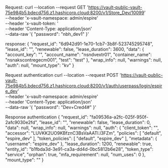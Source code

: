 Request: curl --location --request GET 'https://vault-public-vault-75e984b5.bdecd756.z1.hashicorp.cloud:8200/v1/Store_Dev/10099' \
--header 'x-vault-namespace: admin/espire' \
--header 'x-vault-token: ' \
--header 'Content-Type: application/json' \
--data-raw '{
  "password": "nbh_dev1"
 }'

 response:
 {
    "request_id": "6d942d91-1e70-1cb7-3b8f-523745295748",
    "lease_id": "",
    "renewable": false,
    "lease_duration": 3600,
    "data": {
        "account_key": "",
        "account_name": "nsndvextr01",
        "container_name": "nsnakscontregecm001",
        "test": "test"
    },
    "wrap_info": null,
    "warnings": null,
    "auth": null,
    "mount_type": "kv"
}

Request authentication
curl --location --request POST 'https://vault-public-vault-75e984b5.bdecd756.z1.hashicorp.cloud:8200/v1/auth/userpass/login/espire_dev' \
--header 'x-vault-namespace: admin/espire' \
--header 'Content-Type: application/json' \
--data-raw '{
  "password": "Dev+Cred4#"
 }'

 Response authentication
 {
    "request_id": "fa09536a-a2fc-025f-950f-2afc9030e2fd",
    "lease_id": "",
    "renewable": false,
    "lease_duration": 0,
    "data": null,
    "wrap_info": null,
    "warnings": null,
    "auth": {
        "client_token": "",
        "accessor": "LUVKK2UO9KBfznC3BsVaAATl.l3FZm",
        "policies": [
            "default",
            "espire_dev"
        ],
        "token_policies": [
            "default",
            "espire_dev"
        ],
        "metadata": {
            "username": "espire_dev"
        },
        "lease_duration": 1200,
        "renewable": true,
        "entity_id": "b1fbda3d-3e91-ca3a-dd4d-0bc5812b6e28",
        "token_type": "service",
        "orphan": true,
        "mfa_requirement": null,
        "num_uses": 0
    },
    "mount_type": ""
}
